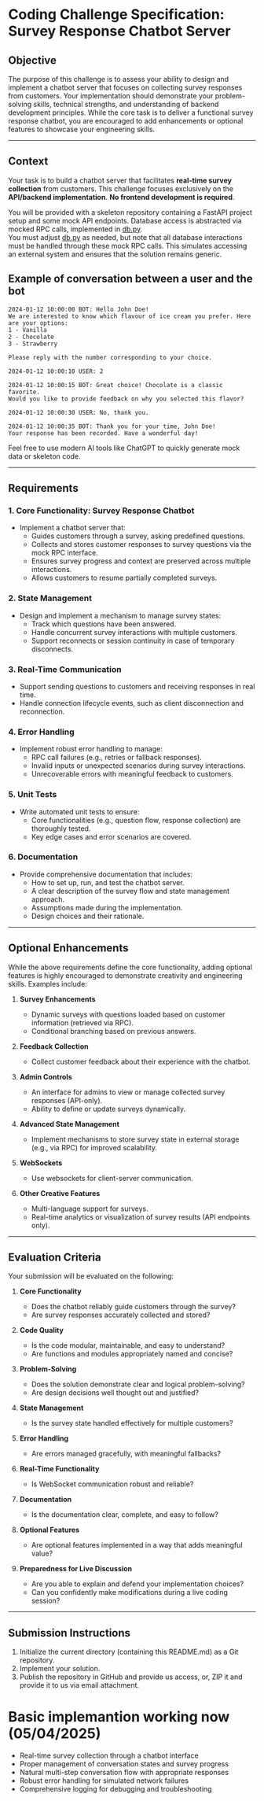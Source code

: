 # Coding Challenge Specification: **Survey Response Chatbot Server**

## Objective

The purpose of this challenge is to assess your ability to design and implement a chatbot server that focuses on collecting survey responses from customers. Your implementation should demonstrate your problem-solving skills, technical strengths, and understanding of backend development principles. While the core task is to deliver a functional survey response chatbot, you are encouraged to add enhancements or optional features to showcase your engineering skills.

---

## Context

Your task is to build a chatbot server that facilitates **real-time survey collection** from customers. This challenge focuses exclusively on the **API/backend implementation**. **No frontend development is required**.

You will be provided with a skeleton repository containing a FastAPI project setup and some mock API endpoints. Database access is abstracted via mocked RPC calls, implemented in [db.py](./app/db.py).  
You must adjust [db.py](./app/db.py) as needed, but note that all database interactions must be handled through these mock RPC calls. This simulates accessing an external system and ensures that the solution remains generic.

## Example of conversation between a user and the bot

```
2024-01-12 10:00:00 BOT: Hello John Doe!
We are interested to know which flavour of ice cream you prefer. Here are your options:
1 - Vanilla
2 - Chocolate
3 - Strawberry

Please reply with the number corresponding to your choice.

2024-01-12 10:00:10 USER: 2

2024-01-12 10:00:15 BOT: Great choice! Chocolate is a classic favorite.
Would you like to provide feedback on why you selected this flavor?

2024-01-12 10:00:30 USER: No, thank you.

2024-01-12 10:00:35 BOT: Thank you for your time, John Doe!
Your response has been recorded. Have a wonderful day!
```

Feel free to use modern AI tools like ChatGPT to quickly generate mock data or
skeleton code.

---

## Requirements

### 1. **Core Functionality: Survey Response Chatbot**

- Implement a chatbot server that:
  - Guides customers through a survey, asking predefined questions.
  - Collects and stores customer responses to survey questions via the mock RPC interface.
  - Ensures survey progress and context are preserved across multiple interactions.
  - Allows customers to resume partially completed surveys.

### 2. **State Management**

- Design and implement a mechanism to manage survey states:
  - Track which questions have been answered.
  - Handle concurrent survey interactions with multiple customers.
  - Support reconnects or session continuity in case of temporary disconnects.

### 3. **Real-Time Communication**

- Support sending questions to customers and receiving responses in real time.
- Handle connection lifecycle events, such as client disconnection and reconnection.

### 4. **Error Handling**

- Implement robust error handling to manage:
  - RPC call failures (e.g., retries or fallback responses).
  - Invalid inputs or unexpected scenarios during survey interactions.
  - Unrecoverable errors with meaningful feedback to customers.

### 5. **Unit Tests**

- Write automated unit tests to ensure:
  - Core functionalities (e.g., question flow, response collection) are thoroughly tested.
  - Key edge cases and error scenarios are covered.

### 6. **Documentation**

- Provide comprehensive documentation that includes:
  - How to set up, run, and test the chatbot server.
  - A clear description of the survey flow and state management approach.
  - Assumptions made during the implementation.
  - Design choices and their rationale.

---

## Optional Enhancements

While the above requirements define the core functionality, adding optional features is highly encouraged to demonstrate creativity and engineering skills. Examples include:

1. **Survey Enhancements**

   - Dynamic surveys with questions loaded based on customer information (retrieved via RPC).
   - Conditional branching based on previous answers.

2. **Feedback Collection**

   - Collect customer feedback about their experience with the chatbot.

3. **Admin Controls**

   - An interface for admins to view or manage collected survey responses (API-only).
   - Ability to define or update surveys dynamically.

4. **Advanced State Management**

   - Implement mechanisms to store survey state in external storage (e.g., via RPC) for improved scalability.

5. **WebSockets**

   - Use websockets for client-server communication.

6. **Other Creative Features**
   - Multi-language support for surveys.
   - Real-time analytics or visualization of survey results (API endpoints only).

---

## Evaluation Criteria

Your submission will be evaluated on the following:

1. **Core Functionality**

   - Does the chatbot reliably guide customers through the survey?
   - Are survey responses accurately collected and stored?

2. **Code Quality**

   - Is the code modular, maintainable, and easy to understand?
   - Are functions and modules appropriately named and concise?

3. **Problem-Solving**

   - Does the solution demonstrate clear and logical problem-solving?
   - Are design decisions well thought out and justified?

4. **State Management**

   - Is the survey state handled effectively for multiple customers?

5. **Error Handling**

   - Are errors managed gracefully, with meaningful fallbacks?

6. **Real-Time Functionality**

   - Is WebSocket communication robust and reliable?

7. **Documentation**

   - Is the documentation clear, complete, and easy to follow?

8. **Optional Features**

   - Are optional features implemented in a way that adds meaningful value?

9. **Preparedness for Live Discussion**
   - Are you able to explain and defend your implementation choices?
   - Can you confidently make modifications during a live coding session?

---

## Submission Instructions

1. Initialize the current directory (containing this README.md) as a Git repository.
2. Implement your solution.
3. Publish the repository in GitHub and provide us access, or, ZIP it and provide it to us via email attachment.

# Basic implemantion working now (05/04/2025)

- Real-time survey collection through a chatbot interface
- Proper management of conversation states and survey progress
- Natural multi-step conversation flow with appropriate responses
- Robust error handling for simulated network failures
- Comprehensive logging for debugging and troubleshooting
